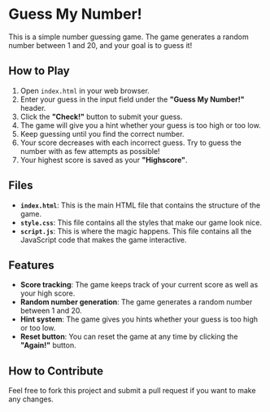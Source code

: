 # Guess My Number!

This is a simple number guessing game. The game generates a random number between 1 and 20, and your goal is to guess it!

## How to Play

1. Open `index.html` in your web browser.
2. Enter your guess in the input field under the **"Guess My Number!"** header.
3. Click the **"Check!"** button to submit your guess.
4. The game will give you a hint whether your guess is too high or too low.
5. Keep guessing until you find the correct number.
6. Your score decreases with each incorrect guess. Try to guess the number with as few attempts as possible!
7. Your highest score is saved as your **"Highscore"**.

## Files

- **`index.html`**: This is the main HTML file that contains the structure of the game.
- **`style.css`**: This file contains all the styles that make our game look nice.
- **`script.js`**: This is where the magic happens. This file contains all the JavaScript code that makes the game interactive.

## Features

- **Score tracking**: The game keeps track of your current score as well as your high score.
- **Random number generation**: The game generates a random number between 1 and 20.
- **Hint system**: The game gives you hints whether your guess is too high or too low.
- **Reset button**: You can reset the game at any time by clicking the **"Again!"** button.

## How to Contribute

Feel free to fork this project and submit a pull request if you want to make any changes.

